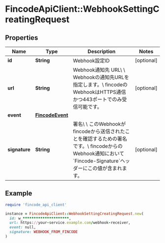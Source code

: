 # FincodeApiClient::WebhookSettingCreatingRequest

## Properties

| Name | Type | Description | Notes |
| ---- | ---- | ----------- | ----- |
| **id** | **String** | Webhook設定ID  | [optional] |
| **url** | **String** | Webhook通知先 URL\\ \\ Webhookの通知先URLを指定します。\\ fincodeのWebhookはHTTPS通信かつ443ポートでのみ受信可能です。  | [optional] |
| **event** | [**FincodeEvent**](FincodeEvent.md) |  |  |
| **signature** | **String** | 署名\\ \\ このWebhookがfincodeから送信されたことを確認するための署名です。\\ fincodeからのWebhook通知において&#x60;Fincode-Signature&#x60;ヘッダーにこの値が含まれます。  | [optional] |

## Example

```ruby
require 'fincode_api_client'

instance = FincodeApiClient::WebhookSettingCreatingRequest.new(
  id: w_*********************,
  url: https://your-service.example.com/webhook-receiver,
  event: null,
  signature: WEBHOOK_FROM_FINCODE
)
```

